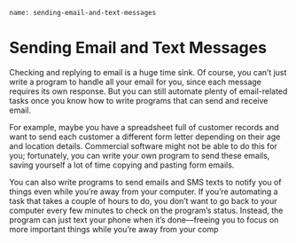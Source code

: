 ```ngMeta
name: sending-email-and-text-messages
```
# Sending Email and Text Messages
Checking and replying to email is a huge time sink. Of course, you can’t just write a program to handle all your email for you, since each message requires its own response. But you can still automate plenty of email-related tasks once you know how to write programs that can send and receive email.

For example, maybe you have a spreadsheet full of customer records and want to send each customer a different form letter depending on their age and location details. Commercial software might not be able to do this for you; fortunately, you can write your own program to send these emails, saving yourself a lot of time copying and pasting form emails.

You can also write programs to send emails and SMS texts to notify you of things even while you’re away from your computer. If you’re automating a task that takes a couple of hours to do, you don’t want to go back to your computer every few minutes to check on the program’s status. Instead, the program can just text your phone when it’s done—freeing you to focus on more important things while you’re away from your comp
